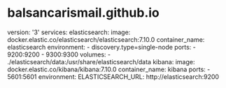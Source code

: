 # balsancarismail.github.io
version: '3'
services:
  elasticsearch:
    image: docker.elastic.co/elasticsearch/elasticsearch:7.10.0
    container_name: elasticsearch
    environment:
      - discovery.type=single-node
    ports:
      - 9200:9200
      - 9300:9300
    volumes:
      - ./elasticsearch/data:/usr/share/elasticsearch/data
  kibana:
    image: docker.elastic.co/kibana/kibana:7.10.0
    container_name: kibana
    ports:
      - 5601:5601
    environment:
      ELASTICSEARCH_URL: http://elasticsearch:9200
